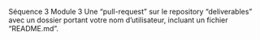 Séquence 3 Module 3
Une “pull-request” sur le repository “deliverables” avec un dossier portant votre nom d’utilisateur, incluant un fichier “README.md”.